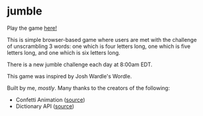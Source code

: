 # jumble

Play the game [here!](https://jumble.live)

This is simple browser-based game where users are met with the challenge of unscrambling 3 words: one which is four letters long, one
which is five letters long, and one which is six letters long.

There is a new jumble challenge each day at 8:00am EDT.

This game was inspired by Josh Wardle's Wordle.

Built by me, _mostly_. Many thanks to the creators of the following:
- Confetti Animation ([source](https://gist.github.com/elrumo/3055a9163fd2d0d19f323db744b0a094))
- Dictionary API ([source](https://github.com/meetDeveloper/freeDictionaryAPI))
